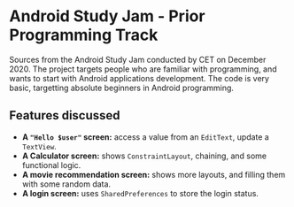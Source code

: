 # Android Study Jam - Prior Programming Track

Sources from the Android Study Jam conducted by CET on December 2020. The project targets people who are familiar with programming, and wants to start with Android applications development. The code is very basic, targetting absolute beginners in Android programming.

## Features discussed
 - **A `"Hello $user"` screen:** access a value from an `EditText`, update a `TextView`.
 - **A Calculator screen:** shows `ConstraintLayout`, chaining, and some functional logic.
 - **A movie recommendation screen:** shows more layouts, and filling them with some random data.
 - **A login screen:** uses `SharedPreferences` to store the login status.

